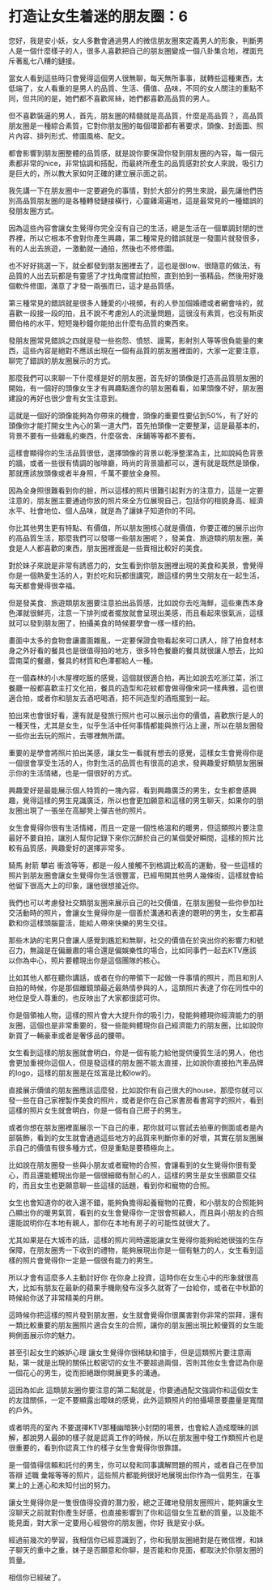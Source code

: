 # 打造让女生着迷的朋友圈：6

您好，我是安小妖，女人多數會通過男人的微信朋友圈來定義男人的形象，判斷男人是一個什麼樣子的人，很多人喜歡把自己的朋友圈變成一個八卦集合地，裡面充斥著亂七八糟的鏈接。

當女人看到這些時只會覺得這個男人很無聊，每天無所事事，就轉些這種東西，太低端了，女人看重的是男人的品質、生活、價值、品味，不同的女人關注的重點不同，但共同的是，她們都不喜歡屌絲，她們都喜歡高品質的男人。

但不喜歡裝逼的男人，首先，朋友圈的精髓就是高品質，什麼是高品質？，高品質朋友圈是一種綜合素質，它對你朋友圈的每個環節都有著要求，頭像、封面圖、照片內容、排列形式、修圖風格、配文。

都會影響到朋友圈整體的品質感，就是說你要保證你發到朋友圈的內容，每一個元素都非常的nice，非常協調和搭配，而最終所產生的品質感對於女人來說，吸引力是巨大的，所以教大家如何正確的建立展示面之前。

我先講一下在朋友圈中一定要避免的事情，對於大部分的男生來說，最先讓他們告別高品質朋友圈的是各種轉發鏈接橫行，心靈雞湯遍地，這是最常見的一種錯誤的發朋友圈方式。

因為這些內容會讓女生覺得你完全沒有自己的生活，總是生活在一個單調封閉的世界裡，所以它根本不會對你產生興趣，第二種常見的錯誤就是一發圖片就發很多，有的人出去旅遊，一激動就一通拍，然後也不修修圖。

也不好好挑選一下，就全都發到朋友圈裡去了，這也是很low、很隨意的做法，有品質的人出去玩都是有靈感了才找角度嘗試拍照，直到拍到一張精品，然後用好幾個軟件修圖，滿意了才發一兩張而已，這才是品質感。

第三種常見的錯誤就是很多人鍾愛的小視頻，有的人參加個婚禮或者網會啥的，就喜歡一段接一段的拍，且不說不考慮別人的流量問題，這很沒有素質，也沒有斯皮爾伯格的水平，短短幾秒鐘你能拍出什麼有品質的東西來。

發朋友圈常見錯誤之四就是發一些抱怨、憤怒、謾罵，影射別人等等很負能量的東西，這些內容是絕對不應該出現在一個有品質的朋友圈裡面的，大家一定要注意，聊完了錯誤的朋友圈展示的方式。

那麼我們可以來聊一下什麼樣是好的朋友圈，首先好的頭像是打造高品質朋友圈的開始，有一個好的頭像女生才有興趣點進你的朋友圈看看，如果頭像不好，朋友圈建設的再好也很少會有女生注意到。

這就是一個好的頭像能夠為你帶來的機會，頭像的重要性要佔到50%，有了好的頭像你才能打開女生內心的第一道大門，首先拍頭像一定要整潔，這是最基本的，背景不要有一些雜亂的東西，什麼宿舍、床鋪等等都不要有。

這樣會顯得你的生活品質很低，選擇頭像的背景以乾淨整潔為主，比如說純色背景的牆，或者一些很有情調的咖啡廳，時尚的背景牆都可以，還有就是既然是頭像，那就應該放頭像或者半身照，千萬不要放全身照。

因為全身照很難看到你的臉，所以這樣的照片很難引起對方的注意力，這是一定要注意的，朋友圈主要通過你放的照片來全方位展現自己，包括你的相貌身高、經濟水平、社會地位、個人品味，就是為了讓妹子知道你的不同。

你比其他男生更有特點、有價值，所以朋友圈核心就是價值，你要正確的展示出你的高品質生活，那麼我們可以發哪一些朋友圈呢？，發美食、旅遊類的朋友圈，美食是人人都喜歡的東西，朋友圈裡面是一些賣相比較好的美食。

對於妹子來說是非常有誘惑力的，女生看到你朋友圈裡出現的美食和美景，會覺得你是一個熱愛生活的人，對於吃和玩都很講究，跟這樣的男生交朋友在一起生活，每天都會覺得很幸福。

但是發美食、旅遊類朋友圈要注意拍出品質感，比如說你去吃海鮮，這些東西本身色澤就很鮮亮，注意一下排列或者擺放就會呈現出美感，而且看起來很氣派，這樣就可以發到朋友圈了，拍攝美食的時候要學會一樣一樣的拍。

畫面中太多的食物會讓畫面雜亂，一定要保證食物看起來可口誘人，除了拍食材本身之外好看的餐具也是很值得拍的地方，很多特色餐廳的餐具就很讓人想去，比如雲南菜的餐廳，餐具的材質和色澤都給人一種。

在一個森林的小木屋裡吃飯的感覺，這個就很適合拍，再比如說去吃浙江菜，浙江餐廳一般都喜歡主打文化拍，餐具的造型和花紋都會做得像宋詞一樣典雅，這也很適合拍，或者你和朋友去酒吧喝酒，把不同造型的酒瓶擺到一起。

拍出來也會很好看，還有就是發旅行照片也可以展示出你的價值，喜歡旅行是人的一種天性，尤其是女生，似乎生活中任何事情都能與旅行沾上邊，所以在朋友圈發一些你出去玩的照片，去哪裡無所謂。

重要的是學會將照片拍出美感，讓女生一看就有想去的感覺，這樣女生會覺得你是一個很會享受生活的人，你對生活的品質也有很高的追求，發興趣愛好類朋友圈展示你的生活情緒，也是一個很好的方式。

興趣愛好是最能展示個人特質的一塊內容，看到興趣廣泛的男生，女生都會感興趣，覺得這樣的男生見識廣泛，所以也會更加願意和這樣的男生聊天，如果你的朋友圈出現了一張坐在高腳凳上彈吉他的照片。

女生會覺得你很有生活情緒，而且一定是一個性格溫和的暖男，但這類照片要注意最好不要自拍，讓別人幫你記錄下來你沉醉於自己的某個愛好瞬間，這樣的照片比較有品質感，興趣愛好的選擇非常多。

騎馬 射箭 攀岩 衝浪等等，都是一般人接觸不到格調比較高的運動，發一些這樣的照片到朋友圈會讓女生覺得你生活很豐富，已經甩開其他男人幾條街，這樣就會給他留下很高大上的印象，讓他很想接近你。

我們也可以考慮發社交類朋友圈來展示自己的社交價值，在朋友圈發一些你參加社交活動時的照片，會讓女生覺得你是一個善於溝通和表達的聰明的男生，女生都喜歡和你這樣頭腦靈活，能給人帶來快樂的男生交往。

那些木訥的宅男只會讓人感覺到尷尬和無聊，社交的價值在於突出你的影響力和號召力，無論是在偏嚴肅的場合還是偏娛樂性的場合，比如同事們一起去KTV應該以你為中心，照片要體現出你是這個團隊的核心。

比如其他人都在聽你講話，或者在你的帶領下一起做一件事情的照片，而且和別人自拍的時候，你是那個離鏡頭最近最熱情參與的人，這類照片表達了你在同性中的地位是受人尊重的，也反映出了大家都很認可你。

你是個領袖人物，這樣的照片會大大提升你的吸引力，發能夠體現你經濟能力的朋友圈，這個也是非常重要的，發一些能夠體現你自己經濟能力的朋友圈，比如說你新買了一輛豪車或者是奢侈品的腰帶。

女生看到這樣的朋友圈就會明白，你是一個有能力給他提供優質生活的男人，他也會更加重視你這個人，但是發這樣的朋友圈不能太直接，比如說你直接拍汽車品牌的logo，這樣的朋友圈是在炫富是比較low的。

直接展示價值的朋友圈應該這麼發，比如說你有自己很大的house，那麼你就可以發一些在自己家裡製作美食的照片，或者是你在自己家書房看書寫字的照片，看到這樣的照片女生就會明白，你是一個有自己房子的男生。

或者你想在朋友圈裡面展示一下自己的車，那你就可以嘗試去拍車的側面或者是內部裝飾，看到的女生就會通過這些地方的品質來判斷你車的好壞，其實在朋友圈展示自己的價值有很多種方式，但是重點是要積極向上。

比如說在朋友圈發一些與小朋友或者寵物的合照，會讓看到的女生覺得你很有愛心，而且還能體現出你是一個很細緻有耐心的人，這樣的男生是女生很願意交往的，而且女生也更願意聊一些這樣的話題，看到你和寵物的合照。

女生也會知道你的收入還不錯，能夠負擔得起養寵物的花費，和小朋友的合照能夠凸顯出你的暖男氣質，看到的女生會覺得你一定很會照顧人，而且與小朋友的合照還能說明你在本地有親人，那你在本地有房子的可能性就很大了。

尤其如果是在大城市的話，這樣的照片同時還能讓女生覺得你能夠給她很強的生存保障，在朋友圈秀一下收到的禮物，能夠展現出你是一個有魅力的人，女生看到這樣的照片會覺得你一定是一個很有能力的男生。

所以才會有這麼多人主動討好你 在你身上投資，這時你在女生心中的形象就很高大，比如有朋友在最新的蘋果手機剛發布沒多久就寄了一台給你，或者在中秋節的時候給你送了非常精美的月餅。

這時候你把這樣的照片發到朋友圈，女生就會覺得你很厲害對你非常的崇拜，還有一類比較重要的朋友圈照片適合女生的合照，讓你的朋友圈出現比較優質的女生能夠側面展示你的魅力。

甚至引起女生的嫉妒心理 讓女生覺得你很稀缺和搶手，但是這類照片要注意兩點，第一就是出現的關係比較密切的女生不要超過兩個，否則其他女生會認為你是一個花心的男生，從而拒絕跟你開展更多的溝通。

這因為如此 這類朋友圈你要注意的第二點就是，你要通過配文強調你和這個女生的友誼關係，一定不要顯露出曖昧的感覺，此外這類照片的拍攝場景要盡量是寬闊的戶外。

或者明亮的室內 不要選擇KTV那種幽暗狹小封閉的場景，也會給人造成曖昧的誤解，都說男人最帥的樣子就是認真工作的時候，所以在朋友圈中發工作類照片也是很重要的，看到你認真工作的樣子女生會覺得你很靠譜。

是一個值得信賴和託付的男生，你可以發和同事講解問題的照片，或者自己在參加答辯 述職 彙報等等的照片，這些照片都能夠很好地展現出你作為一個男生，在事業上的上進心和未知付出的努力。

讓女生覺得你是一隻很值得投資的潛力股，總之正確地發朋友圈照片，能夠讓女生沒聊天之前就對你產生好感，也直接影響到了你和這個女生互動的質量，以及能不能見面，對大家一定要用心經營你的朋友圈，你好 我是安小妖。

經過前幾次的學習，我相信你已經意識到了，你和我朋友圈絕對是在微信裡，和妹子聊天的重中之重，妹子是否願意和你聊，是否能和你見面，都取決於你朋友圈的質量。

相信你已經破了。